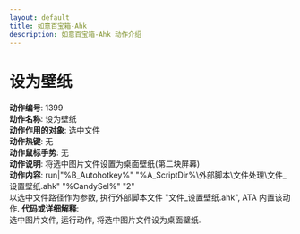 ```yaml
---
layout: default
title: 如意百宝箱-Ahk
description: 如意百宝箱-Ahk 动作介绍
---
```


# [](#header-2) 设为壁纸
**动作编号**: 1399  
**动作名称**: 设为壁纸  
**动作作用的对象**: 选中文件  
**动作热键**: 无  
**动作鼠标手势**: 无  
**动作说明**: 将选中图片文件设置为桌面壁纸(第二块屏幕)  
**动作内容**: run|"%B_Autohotkey%" "%A_ScriptDir%\外部脚本\文件处理\文件_设置壁纸.ahk" "%CandySel%" "2"  
以选中文件路径作为参数, 执行外部脚本文件 "文件_设置壁纸.ahk", ATA 内置该动作.
**代码或详细解释**:  
选中图片文件, 运行动作, 将选中图片文件设为桌面壁纸.  